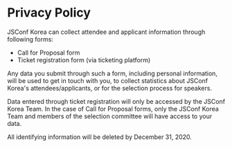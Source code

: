 # Privacy Policy

JSConf Korea can collect attendee and applicant information through following forms:

- Call for Proposal form
- Ticket registration form (via ticketing platform)

Any data you submit through such a form, including personal information, will be used to get in touch with you, to collect statistics about JSConf Korea's attendees/applicants, or for the selection process for speakers.

Data entered through ticket registration will only be accessed by the JSConf Korea Team. In the case of Call for Proposal forms, only the JSConf Korea Team and members of the selection committee will have access to your data.

All identifying information will be deleted by December 31, 2020.
